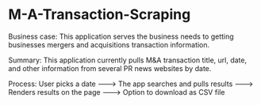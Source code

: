 # M-A-Transaction-Scraping

Business case:
This application serves the business needs to getting businesses mergers and acquisitions transaction information. 

Summary:
This application currently pulls M&A transaction title, url, date, and other information from several PR news websites by date.

Process:
User picks a date ---> The app searches and pulls results ---> Renders results on the page ---> Option to download as CSV file

